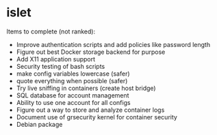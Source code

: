 islet
=========

Items to complete (not ranked):

* Improve authentication scripts and add policies like password length
* Figure out best Docker storage backend for purpose
* Add X11 application support
* Security testing of bash scripts
* make config variables lowercase (safer)
* quote everything when possible (safer)
* Try live sniffing in containers (create host bridge)
* SQL database for account management
* Ability to use one account for all configs
* Figure out a way to store and analyze container logs
* Document use of grsecurity kernel for container security
* Debian package
